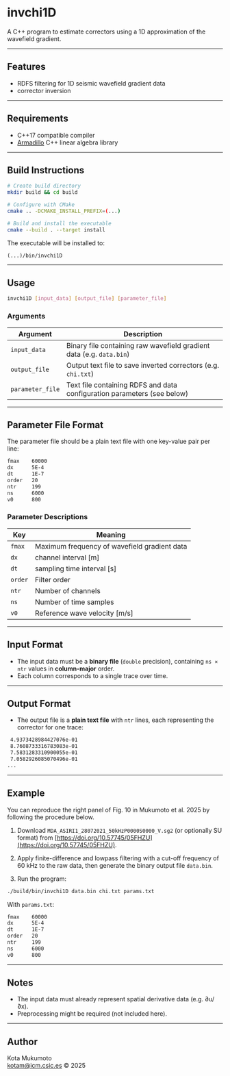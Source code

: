 # invchi1D

A C++ program to estimate correctors using a 1D approximation of the wavefield gradient.  

---

## Features

- RDFS filtering for 1D seismic wavefield gradient data  
- corrector inversion  

---

## Requirements

- C++17 compatible compiler  
- [Armadillo](https://arma.sourceforge.net/) C++ linear algebra library  

---

## Build Instructions

```bash
# Create build directory
mkdir build && cd build

# Configure with CMake
cmake .. -DCMAKE_INSTALL_PREFIX=(...)

# Build and install the executable
cmake --build . --target install
```

The executable will be installed to:

```
(...)/bin/invchi1D
```

---

## Usage

```bash
invchi1D [input_data] [output_file] [parameter_file]
```

### Arguments

| Argument        | Description                                                                 |
|-----------------|-----------------------------------------------------------------------------|
| `input_data`    | Binary file containing raw wavefield gradient data (e.g. `data.bin`)        |
| `output_file`   | Output text file to save inverted correctors (e.g. `chi.txt`)              |
| `parameter_file`| Text file containing RDFS and data configuration parameters (see below)     |

---

## Parameter File Format

The parameter file should be a plain text file with one key-value pair per line:

```txt
fmax    60000
dx      5E-4
dt      1E-7
order   20
ntr     199
ns      6000
v0      800
```

### Parameter Descriptions

| Key        | Meaning                                          |
|------------|--------------------------------------------------|
| `fmax`     | Maximum frequency of wavefield gradient data              |
| `dx`       | channel interval [m]                   |
| `dt`       | sampling time interval [s]                  |
| `order`    | Filter order                       |
| `ntr`      | Number of  channels                        |
| `ns`       | Number of time samples                |
| `v0`       | Reference wave velocity [m/s]                   |

---

## Input Format

- The input data must be a **binary file** (`double` precision), containing `ns × ntr` values in **column-major** order.
- Each column corresponds to a single trace over time.

---

## Output Format

- The output file is a **plain text file** with `ntr` lines, each representing the corrector for one trace:

```txt
 4.9373428984427076e-01
 8.7608733316783083e-01
 7.5831283310900055e-01
 7.0582926085070496e-01
...
```


---

## Example
You can reproduce the right panel of Fig. 10 in Mukumoto et al. 2025 by following the procedure below.

1. Download `MDA_ASIRI1_28072021_50kHzP0000S0000_V.sg2` (or optionally SU format) from [https://doi.org/10.57745/05FHZU](https://doi.org/10.57745/05FHZU).

2. Apply finite-difference and lowpass filtering with a cut-off frequency of 60 kHz to the raw data, then generate the binary output file `data.bin`.

3. Run the program:

```bash
./build/bin/invchi1D data.bin chi.txt params.txt
```

With `params.txt`:

```txt
fmax    60000
dx      5E-4
dt      1E-7
order   20
ntr     199
ns      6000
v0      800
```

---

## Notes

- The input data must already represent spatial derivative data (e.g. ∂u/∂x).
- Preprocessing might be required (not included here).

---


## Author

Kota Mukumoto  
kotam@icm.csic.es
© 2025
